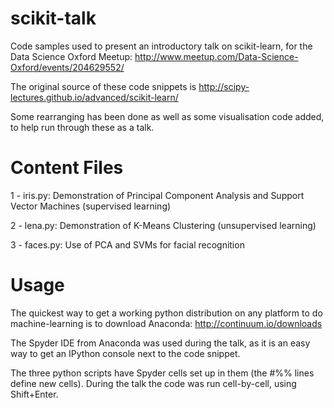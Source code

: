 scikit-talk
===========

Code samples used to present an introductory talk on scikit-learn, for the Data Science Oxford Meetup: http://www.meetup.com/Data-Science-Oxford/events/204629552/

The original source of these code snippets is http://scipy-lectures.github.io/advanced/scikit-learn/

Some rearranging has been done as well as some visualisation code added, to help run through these as a talk.

Content Files
=============

1 - iris.py: Demonstration of Principal Component Analysis and Support Vector Machines (supervised learning)

2 - lena.py: Demonstration of K-Means Clustering (unsupervised learning)

3 - faces.py: Use of PCA and SVMs for facial recognition

Usage
=====

The quickest way to get a working python distribution on any platform to do machine-learning is to download Anaconda: http://continuum.io/downloads

The Spyder IDE from Anaconda was used during the talk, as it is an easy way to get an IPython console next to the code snippet.

The three python scripts have Spyder cells set up in them (the #%% lines define new cells). During the talk the code was run cell-by-cell, using Shift+Enter.